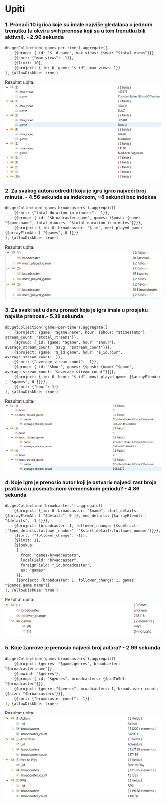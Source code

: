 # Upiti

### 1. Pronaći 10 igrica koje su imale najviše gledalaca u jednom trenutku (u okviru svih prenosa koji su u tom trenutku bili aktivni). - 2.96 sekunda 

```
db.getCollection('games-per-time').aggregate([
    {$group: {_id: "$_id.game", max_views: {$max: "$total_views"}}},
    {$sort: {"max_views": -1}},
    {$limit: 10},
    {$project: {_id: 0, game: "$_id", max_views: 1}}
], {allowDiskUse: true})
```

Rezultat upita:<br>
![Rezulztat upita](./1.PNG?raw=true "Rezultat upita")

### 2. Za svakog autora odrediti koju je igru igrao najveći broj minuta. - 4.56 sekunda sa indeksom, ~8 sekundi bez indeksa

```
db.getCollection('games-broadcasters').aggregate([
    {$sort: {"total_duration_in_minutes": -1}},
    {$group: {_id: "$broadcaster.name", games: {$push: {name: "$game.name", total_minutes: "$total_duration_in_minutes"}}}},
    {$project: {_id: 0, broadcaster: "$_id", most_played_game: {$arrayElemAt: [ "$games", 0 ]}}}
], {allowDiskUse: true})
```

Rezultat upita:<br>
![Rezulztat upita](./2.PNG?raw=true "Rezultat upita")

### 3. Za svaki sat u danu pronaći koja je igra imala u prosjeku najviše prenosa.- 5.38 sekunda 

```
db.getCollection('games-per-time').aggregate([
    {$project: {game: "$game.name", hour: {$hour: "$timestamp"}, stream_count: "$total_streams"}},
    {$group: {_id: {game: "$game", hour: "$hour"}, average_stream_count: {$avg: "$stream_count"}}},    
    {$project: {game: "$_id.game", hour: "$_id.hour", average_stream_count: 1}},
    {$sort: {"average_stream_count": -1}},
    {$group: {_id: "$hour", games: {$push: {name: "$game", average_stream_count: "$average_stream_count"}}}},
    {$project: {_id: 0, hour: "$_id", most_played_game: {$arrayElemAt: [ "$games", 0 ]}}},    
    {$sort: {"hour": 1}}
], {allowDiskUse: true})
```

Rezultat upita:<br>
![Rezulztat upita](./3.PNG?raw=true "Rezultat upita")

### 4. Koje igre je prenosio autor koji je ostvario najveći rast broja pratilaca u posmatranom vremenskom periodu? - 4.86 sekunda 

```
db.getCollection('broadcasters').aggregate([
    {$project: {_id: 0, broadcaster: "$name", start_details: {$arrayElemAt: [ "$details", 0 ]}, end_details: {$arrayElemAt: [ "$details", -1 ]}}},
    {$project: {broadcaster: 1, follower_change: {$subtract: ["$end_details.follower_number", "$start_details.follower_number"]}}},
    {$sort: {"follower_change": -1}},
    {$limit: 1},
    {$lookup:
     {
       from: "games-broadcasters",
       localField: "broadcaster",
       foreignField: "_id.broadcaster",
       as: "games"
     }},
     {$project: {broadcaster: 1, follower_change: 1, games: "$games.game.name"}}
], {allowDiskUse: true})
```

Rezultat upita:<br>
![Rezulztat upita](./4.PNG?raw=true "Rezultat upita")

### 5. Koje žanrove je prenosio najveći broj autora? - 2.99 sekunda 

```
db.getCollection('games-broadcasters').aggregate([
    {$project: {genres: "$game.genres", broadcaster: "$broadcaster.name"}},
    {$unwind: "$genres"},
    {$group: {_id: "$genres", broadcasters: {$addToSet: "$broadcaster"}}},
    {$project: {genre: "$genres", broadcasters: 1, broadcaster_count: {$size: "$broadcasters"}}},
    {$sort: {"broadcaster_count": -1}}
], {allowDiskUse: true})
```

Rezultat upita:<br>
![Rezulztat upita](./5.PNG?raw=true "Rezultat upita")
